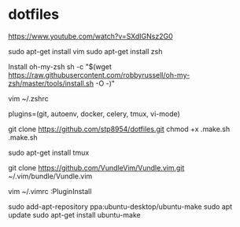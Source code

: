 # dotfiles

https://www.youtube.com/watch?v=SXdIGNsz2G0

sudo apt-get install vim
sudo apt-get install zsh

Install oh-my-zsh
sh -c "$(wget https://raw.githubusercontent.com/robbyrussell/oh-my-zsh/master/tools/install.sh -O -)"

vim ~/.zshrc

plugins=(git, autoenv, docker, celery, tmux, vi-mode)

git clone https://github.com/stp8954/dotfiles.git
chmod +x .make.sh
.make.sh

sudo apt-get install tmux

git clone https://github.com/VundleVim/Vundle.vim.git ~/.vim/bundle/Vundle.vim

vim ~/.vimrc
:PluginInstall


sudo add-apt-repository ppa:ubuntu-desktop/ubuntu-make
sudo apt update 
sudo apt-get install ubuntu-make 
